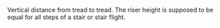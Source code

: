 ﻿Vertical distance from tread to tread. 
The riser height is supposed to be equal for all steps of a stair or stair flight.